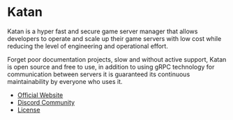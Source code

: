 # Katan

Katan is a hyper fast and secure game server manager that allows developers to operate and scale up their game servers
with low cost while reducing the level of engineering and operational effort.

Forget poor documentation projects, slow and without active support, Katan is open source and free to use, in addition
to using gRPC technology for communication between servers it is guaranteed its continuous maintainability by everyone
who uses it.

* [Official Website](https://katan.org)
* [Discord Community](https://discord.gg/j8JahE8xuV)
* [License](./LICENSE)

